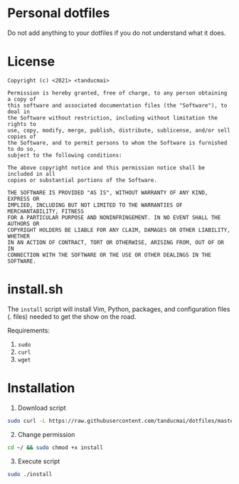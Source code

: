 # Personal dotfiles

Do not add anything to your dotfiles if you do not understand what it does.

# License

```text
Copyright (c) <2021> <tanducmai>

Permission is hereby granted, free of charge, to any person obtaining a copy of
this software and associated documentation files (the "Software"), to deal in
the Software without restriction, including without limitation the rights to
use, copy, modify, merge, publish, distribute, sublicense, and/or sell copies of
the Software, and to permit persons to whom the Software is furnished to do so,
subject to the following conditions:

The above copyright notice and this permission notice shall be included in all
copies or substantial portions of the Software.

THE SOFTWARE IS PROVIDED "AS IS", WITHOUT WARRANTY OF ANY KIND, EXPRESS OR
IMPLIED, INCLUDING BUT NOT LIMITED TO THE WARRANTIES OF MERCHANTABILITY, FITNESS
FOR A PARTICULAR PURPOSE AND NONINFRINGEMENT. IN NO EVENT SHALL THE AUTHORS OR
COPYRIGHT HOLDERS BE LIABLE FOR ANY CLAIM, DAMAGES OR OTHER LIABILITY, WHETHER
IN AN ACTION OF CONTRACT, TORT OR OTHERWISE, ARISING FROM, OUT OF OR IN
CONNECTION WITH THE SOFTWARE OR THE USE OR OTHER DEALINGS IN THE SOFTWARE.
```

# install.sh

The `install` script will install Vim, Python, packages, and configuration files
(. files) needed to get the show on the road.

Requirements:

1. `sudo`
1. `curl`
1. `wget`

# Installation

1. Download script

```bash
sudo curl -L https://raw.githubusercontent.com/tanducmai/dotfiles/master/sh/install -o ~/install
```

2. Change permission

```bash
cd ~/ && sudo chmod +x install
```

3. Execute script

```bash
sudo ./install
```
